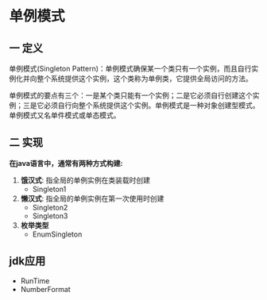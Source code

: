 # 单例模式
## 一 定义
   单例模式(Singleton Pattern)：单例模式确保某一个类只有一个实例，而且自行实例化并向整个系统提供这个实例，这个类称为单例类，它提供全局访问的方法。
   
   单例模式的要点有三个：一是某个类只能有一个实例；二是它必须自行创建这个实例；三是它必须自行向整个系统提供这个实例。单例模式是一种对象创建型模式。单例模式又名单件模式或单态模式。

## 二 实现
**在java语言中，通常有两种方式构建:**
1. **饿汉式**: 指全局的单例实例在类装载时创建
    + Singleton1
2. **懒汉式**: 指全局的单例实例在第一次使用时创建
    + Singleton2
    + Singleton3
3. **枚举类型**
    + EnumSingleton
## jdk应用
 + RunTime
 + NumberFormat
